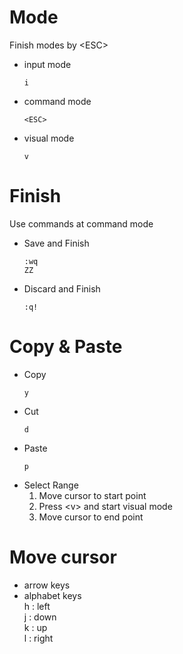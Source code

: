 # Mode
Finish modes by \<ESC\>
- input mode
  ```
  i
  ```
- command mode
  ```
  <ESC>
  ```
- visual mode
  ```
  v
  ```

# Finish
Use commands at command mode
- Save and Finish
  ```
  :wq
  ZZ
  ```
- Discard and Finish
  ```
  :q!
  ```

# Copy & Paste
- Copy
  ```
  y
  ```
- Cut
  ```
  d
  ```
- Paste
  ```
  p
  ```
- Select Range
  1. Move cursor to start point
  2. Press \<v\> and start visual mode
  3. Move cursor to end point

# Move cursor
- arrow keys
- alphabet keys \
  h : left   \
  j : down   \
  k : up     \
  l : right
